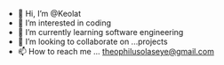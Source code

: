 - 👋 Hi, I’m @Keolat
- 👀 I’m interested in coding
- 🌱 I’m currently learning software engineering
- 💞️ I’m looking to collaborate on ...projects
- 📫 How to reach me ... theophilusolaseye@gmail.com

<!---
Keolat/Keolat is a ✨ special ✨ repository because its `README.md` (this file) appears on your GitHub profile.
You can click the Preview link to take a look at your changes.
--->
